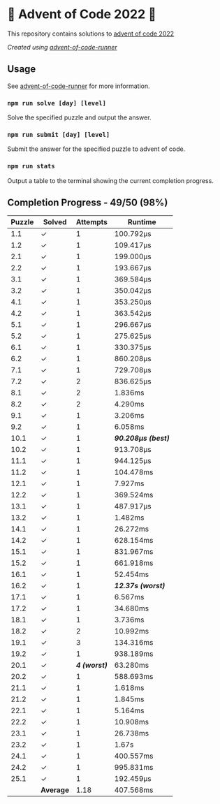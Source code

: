# :santa: Advent of Code 2022 :christmas_tree:

This repository contains solutions to [advent of code 2022](https://adventofcode.com/2022) 

_Created using [advent-of-code-runner](https://github.com/beakerandjake/advent-of-code-runner)_

## Usage
See [advent-of-code-runner](https://github.com/beakerandjake/advent-of-code-runner) for more information.

### `npm run solve [day] [level]`
Solve the specified puzzle and output the answer.

### `npm run submit [day] [level]`
Submit the answer for the specified puzzle to advent of code.

### `npm run stats`
Output a table to the terminal showing the current completion progress.

<!--Please do not delete the following comments, they are required to save your stats to this file.-->
<!--START_AUTOGENERATED_COMPLETION_PROGRESS_SECTION-->
## Completion Progress - 49/50 (98%)

| Puzzle | Solved | Attempts | Runtime |
| --- | --- | --- | --- |
| 1.1 | ✓ | 1 | 100.792μs |
| 1.2 | ✓ | 1 | 109.417μs |
| 2.1 | ✓ | 1 | 199.000μs |
| 2.2 | ✓ | 1 | 193.667μs |
| 3.1 | ✓ | 1 | 369.584μs |
| 3.2 | ✓ | 1 | 350.042μs |
| 4.1 | ✓ | 1 | 353.250μs |
| 4.2 | ✓ | 1 | 363.542μs |
| 5.1 | ✓ | 1 | 296.667μs |
| 5.2 | ✓ | 1 | 275.625μs |
| 6.1 | ✓ | 1 | 330.375μs |
| 6.2 | ✓ | 1 | 860.208μs |
| 7.1 | ✓ | 1 | 729.708μs |
| 7.2 | ✓ | 2 | 836.625μs |
| 8.1 | ✓ | 2 | 1.836ms |
| 8.2 | ✓ | 2 | 4.290ms |
| 9.1 | ✓ | 1 | 3.206ms |
| 9.2 | ✓ | 1 | 6.058ms |
| 10.1 | ✓ | 1 | ***90.208μs (best)*** |
| 10.2 | ✓ | 1 | 913.708μs |
| 11.1 | ✓ | 1 | 944.125μs |
| 11.2 | ✓ | 1 | 104.478ms |
| 12.1 | ✓ | 1 | 7.927ms |
| 12.2 | ✓ | 1 | 369.524ms |
| 13.1 | ✓ | 1 | 487.917μs |
| 13.2 | ✓ | 1 | 1.482ms |
| 14.1 | ✓ | 1 | 26.272ms |
| 14.2 | ✓ | 1 | 628.154ms |
| 15.1 | ✓ | 1 | 831.967ms |
| 15.2 | ✓ | 1 | 661.918ms |
| 16.1 | ✓ | 1 | 52.454ms |
| 16.2 | ✓ | 1 | ***12.37s (worst)*** |
| 17.1 | ✓ | 1 | 6.567ms |
| 17.2 | ✓ | 1 | 34.680ms |
| 18.1 | ✓ | 1 | 3.736ms |
| 18.2 | ✓ | 2 | 10.992ms |
| 19.1 | ✓ | 3 | 134.316ms |
| 19.2 | ✓ | 1 | 938.189ms |
| 20.1 | ✓ | ***4 (worst)*** | 63.280ms |
| 20.2 | ✓ | 1 | 588.693ms |
| 21.1 | ✓ | 1 | 1.618ms |
| 21.2 | ✓ | 1 | 1.845ms |
| 22.1 | ✓ | 1 | 5.164ms |
| 22.2 | ✓ | 1 | 10.908ms |
| 23.1 | ✓ | 1 | 26.738ms |
| 23.2 | ✓ | 1 | 1.67s |
| 24.1 | ✓ | 1 | 400.557ms |
| 24.2 | ✓ | 1 | 995.831ms |
| 25.1 | ✓ | 1 | 192.459μs |
|  | **Average** | 1.18 | 407.568ms |
<!--END_AUTOGENERATED_COMPLETION_PROGRESS_SECTION-->
